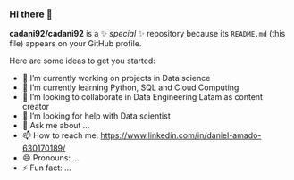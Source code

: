 ### Hi there 👋


**cadani92/cadani92** is a ✨ _special_ ✨ repository because its `README.md` (this file) appears on your GitHub profile.

Here are some ideas to get you started:

- 🔭 I’m currently working on projects in Data science
- 🌱 I’m currently learning Python, SQL and Cloud Computing
- 👯 I’m looking to collaborate in Data Engineering Latam as content creator
- 🤔 I’m looking for help with Data scientist
- 💬 Ask me about ...
- 📫 How to reach me: https://www.linkedin.com/in/daniel-amado-630170189/
- 😄 Pronouns: ...
- ⚡ Fun fact: ...

